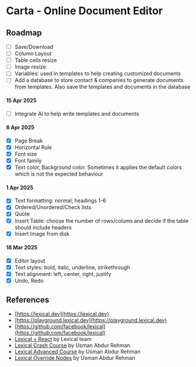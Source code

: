 # Carta - Online Document Editor

## Roadmap

- [ ] Save/Download
- [ ] Column Layout
- [ ] Table cells resize
- [ ] Image resize
- [ ] Variables: used in templates to help creating customized documents
- [ ] Add a database to store contact & companies to generate documents from templates. Also save the templates and documents in the database

#### 15 Apr 2025

- [ ] Integrate AI to help write templates and documents

#### 8 Apr 2025

- [x] Page Break
- [x] Horizontal Rule
- [x] Font size
- [x] Font family
- [x] Text color, Background color. Sometimes it applies the default colors which is not the expected behaviour

#### 1 Apr 2025

- [x] Text formatting: normal, headings 1-6
- [x] Ordered/Unordered/Check lists
- [x] Quote
- [x] Insert Table: choose the number of rows/colums and decide if the table should include headers
- [x] Insert Image from disk

#### 18 Mar 2025

- [x] Editor layout
- [x] Text styles: bold, italic, underline, strikethrough
- [x] Text alignment: left, center, right, justify
- [x] Undo, Redo

## References

- [https://lexical.dev](https://lexical.dev)
- [https://playground.lexical.dev](https://playground.lexical.dev)
- [https://github.com/facebook/lexical](https://github.com/facebook/lexical)
- [Lexical + React](https://www.youtube.com/watch?v=qIqxvk2qcmo&list=PLC50C2hBKlR9hpCSjdChcbbvOzMIxwuGj) by Lexical team
- [Lexical Crash Course](https://youtu.be/XI6nufqMSek?si=SCpzNxmjimAplmzy) by Usman Abdur Rehman
- [Lexical Advanced Course](https://youtu.be/XI6nufqMSek?si=rMVeji1B38KNA2Fi) by Usman Abdur Rehman
- [Lexical Override Nodes](https://youtu.be/LnEmBb6ABl8?si=T8zBK_-0P1w1H4PU) by Usman Abdur Rehman
